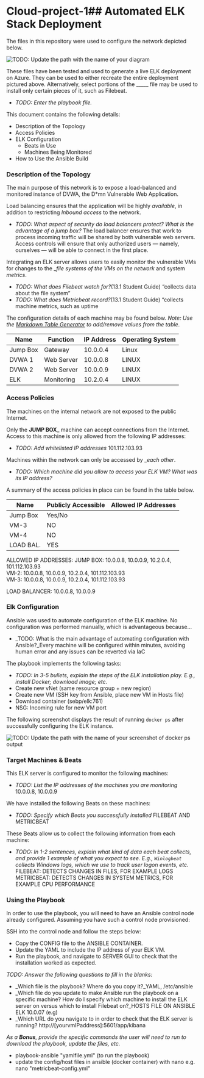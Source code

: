 # Cloud-project-1## Automated ELK Stack Deployment

The files in this repository were used to configure the network depicted below.

![TODO: Update the path with the name of your diagram](Images/diagram_filename.png)

These files have been tested and used to generate a live ELK deployment on Azure. They can be used to either recreate the entire deployment pictured above. Alternatively, select portions of the _____ file may be used to install only certain pieces of it, such as Filebeat.

  - _TODO: Enter the playbook file._

This document contains the following details:
- Description of the Topology
- Access Policies
- ELK Configuration
  - Beats in Use
  - Machines Being Monitored
- How to Use the Ansible Build


### Description of the Topology

The main purpose of this network is to expose a load-balanced and monitored instance of DVWA, the D*mn Vulnerable Web Application.

Load balancing ensures that the application will be highly _available_, in addition to restricting _Inbound access_ to the network.
- _TODO: What aspect of security do load balancers protect? What is the advantage of a jump box?_ The load balancer ensures that work to process incoming traffic will be shared by both vulnerable web servers. Access controls will ensure that only authorized users — namely, ourselves — will be able to connect in the first place.

Integrating an ELK server allows users to easily monitor the vulnerable VMs for changes to the __file systems of the VMs on the network_ and system _metrics_.
- _TODO: What does Filebeat watch for?_(13.1 Student Guide) “collects data about the file system”
- _TODO: What does Metricbeat record?_(13.1 Student Guide) “collects machine metrics, such as uptime

The configuration details of each machine may be found below.
_Note: Use the [Markdown Table Generator](http://www.tablesgenerator.com/markdown_tables) to add/remove values from the table_.

| Name     | Function | IP Address | Operating System |
|----------|----------|------------|------------------|
| Jump Box | Gateway   | 10.0.0.4   | Linux            |
| DVWA 1   | Web Server| 10.0.0.8  | LINUX            |
| DVWA 2   | Web Server| 10.0.0.9   | LINUX            |
| ELK      | Monitoring| 10.2.0.4   | LINUX            |

### Access Policies

The machines on the internal network are not exposed to the public Internet. 

Only the __JUMP BOX___ machine can accept connections from the Internet. Access to this machine is only allowed from the following IP addresses:
- _TODO: Add whitelisted IP addresses_ 101.112.103.93

Machines within the network can only be accessed by __each other_.
- _TODO: Which machine did you allow to access your ELK VM? What was its IP address?_

A summary of the access policies in place can be found in the table below.

| Name     | Publicly Accessible | Allowed IP Addresses |
|----------|---------------------|----------------------|
| Jump Box | Yes/No              
| VM-3     | NO                  |                      |
| VM-4     | NO                  |                      |
| LOAD BAL.| YES	               |	          			     |

ALLOWED IP ADDRESSES: 
JUMP BOX: 10.0.0.8, 10.0.0.9, 10.2.0.4, 101.112.103.93   
VM-2: 10.0.0.8, 10.0.0.9, 10.2.0.4, 101.112.103.93        
VM-3: 10.0.0.8, 10.0.0.9, 10.2.0.4, 101.112.103.93        

LOAD BALANCER: 10.0.0.8, 10.0.0.9 

### Elk Configuration

Ansible was used to automate configuration of the ELK machine. No configuration was performed manually, which is advantageous because...
- _TODO: What is the main advantage of automating configuration with Ansible?_Every machine will be configured within minutes, avoiding human error and any issues can be reverted via IaC

The playbook implements the following tasks:
- _TODO: In 3-5 bullets, explain the steps of the ELK installation play. E.g., install Docker; download image; etc._
- Create new vNet (same resource group + new region)
- Create new VM (SSH key from Ansible, place new VM in Hosts file)
- Download container (sebp/elk:761)
- NSG: Incoming rule for new VM port

The following screenshot displays the result of running `docker ps` after successfully configuring the ELK instance.

![TODO: Update the path with the name of your screenshot of docker ps output](Images/docker_ps_output.png)

### Target Machines & Beats
This ELK server is configured to monitor the following machines:
- _TODO: List the IP addresses of the machines you are monitoring_
10.0.0.8, 10.0.0.9

We have installed the following Beats on these machines:
- _TODO: Specify which Beats you successfully installed_
FILEBEAT AND METRICBEAT

These Beats allow us to collect the following information from each machine:
- _TODO: In 1-2 sentences, explain what kind of data each beat collects, and provide 1 example of what you expect to see. E.g., `Winlogbeat` collects Windows logs, which we use to track user logon events, etc._
FILEBEAT: DETECTS CHANGES IN FILES, FOR EXAMPLE LOGS
METRICBEAT: DETECTS CHANGES IN SYSTEM METRICS, FOR EXAMPLE CPU PERFORMANCE

### Using the Playbook
In order to use the playbook, you will need to have an Ansible control node already configured. Assuming you have such a control node provisioned: 

SSH into the control node and follow the steps below:
- Copy the CONFIG file to the ANSIBLE CONTAINER. 
- Update the YAML to include the IP address of your ELK VM. 
- Run the playbook, and navigate to SERVER GUI to check that the installation worked as expected.

_TODO: Answer the following questions to fill in the blanks:_
- _Which file is the playbook? Where do you copy it?_YAML, /etc/ansible
- _Which file do you update to make Ansible run the playbook on a specific machine? How do I specify which machine to install the ELK server on versus which to install Filebeat on?_HOSTS FILE ON ANSIBLE ELK 10.0.07 (e.g)
- _Which URL do you navigate to in order to check that the ELK server is running? http://[yourvmIPaddress]:5601/app/kibana 

_As a **Bonus**, provide the specific commands the user will need to run to download the playbook, update the files, etc._
- playbook-ansible "yamlfile.yml" (to run the playbook) 
- update the config/host files in ansible (docker container) with nano e.g. nano "metricbeat-config.yml"

